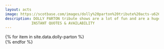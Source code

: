```yaml
---
layout: acts
image: https://scotbase.com/images/dolly%20parton%20tribute%20acts-u626079-fr.jpg?crc=429696890
description: DOLLY PARTON tribute shows are a lot of fun and are a huge hit for all types of events. ENJOY THESE DIVAS AS THEY maintain the look of dolly  - 'It costs me a lot of money to look this cheap" -  with big hair, full on make-up and sparkly costumes .Dolly Parton is arguably the most important female singer-songwriter in country music history. She scored her first solo number one hit in 1970 with Joshua, and followed up with a string of No. 1 hits that included Jolene, I Will Always Love You and  Love Is Like a Butterfly.These TRIBUTES TO THE GREAT QUEEN OF COUNTRY are RESPECTFUL. NOT ONLY IS The music of DOLLY  brought to life BUT ALL HER GLAMOUR from THESE scotbase entertainments tribute  acts. hearing is believing and you wont believe your ears when you realise how close they are to the real DOLLY PARTON sound. <hr>
            INSTANT QUOTES & AVAILABILITY
---
```


<div class="row mt-4">
  {% for item in site.data.dolly-parton %}
    <div class="col-md-4 mb-5">
      <div class="card border-0 shadow h-100">
        <a href="/acts/{{ item.title | slugify }}">
          <img class="card-img-top" src="{{ item.image_src }}" alt="" />
        </a>
      </div>
    </div>
  {% endfor %}
</div>